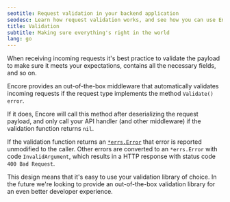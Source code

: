 ```yaml
---
seotitle: Request validation in your backend application
seodesc: Learn how request validation works, and see how you can use Encore's built-in middleware to validate incoming requests in your backend application.
title: Validation
subtitle: Making sure everything's right in the world
lang: go
---
```


When receiving incoming requests it's best practice to validate the
payload to make sure it meets your expectations, contains all the necessary
fields, and so on.

Encore provides an out-of-the-box middleware that automatically validates
incoming requests if the request type implements the method `Validate() error`.

If it does, Encore will call this method after deserializing the request payload,
and only call your API handler (and other middleware) if the validation function
returns `nil`.

If the validation function returns an [`*errs.Error`](/docs/primitives/api-errors) that error
is reported unmodified to the caller. Other errors are converted to an `*errs.Error`
with code `InvalidArgument`, which results in a HTTP response with status code `400 Bad Request`.

This design means that it's easy to use your validation library of choice.
In the future we're looking to provide an out-of-the-box validation library
for an even better developer experience.
